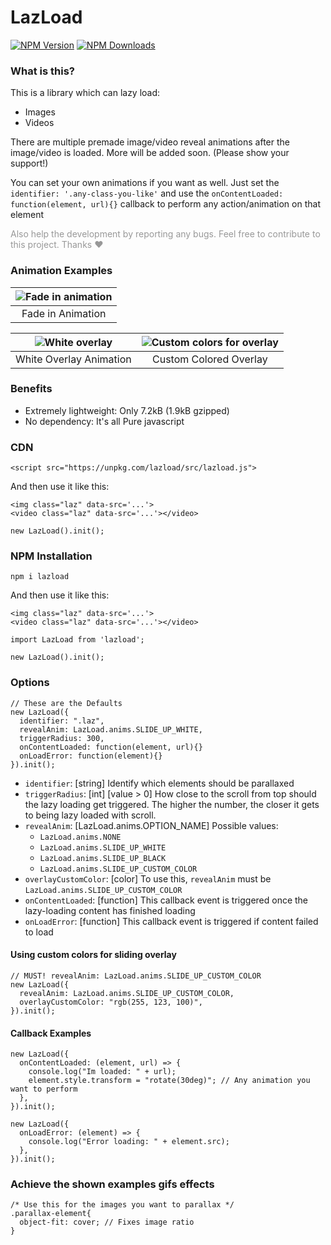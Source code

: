# LazLoad

[![NPM Version][npm-image]][npm-url]
[![NPM Downloads][downloads-image]][downloads-url]

[npm-image]: https://img.shields.io/npm/v/lazload.svg
[npm-url]: https://npmjs.org/package/lazload
[downloads-image]: https://img.shields.io/npm/dm/lazload.svg
[downloads-url]: https://npmjs.org/package/lazload

### What is this?

This is a library which can lazy load:

- Images
- Videos

There are multiple premade image/video reveal animations after the image/video is loaded. More will be added soon. (Please show your support!)

You can set your own animations if you want as well. Just set the `identifier: '.any-class-you-like'` and use the `onContentLoaded: function(element, url){}` callback to perform any action/animation on that element

<p style="color: rgba(0,0,0,0.4)">Also help the development by reporting any bugs. Feel free to contribute to this project. Thanks ❤</p>

### Animation Examples

|   ![][fade-in]    |
| :---------------: |
| Fade in Animation |

|   ![][white-overlay]    |   ![][custom-color]    |
| :---------------------: | :--------------------: |
| White Overlay Animation | Custom Colored Overlay |

[fade-in]: readme/fade-in.gif "Fade in animation"
[white-overlay]: readme/white-overlay.gif "White overlay"
[custom-color]: readme/custom-colors.gif "Custom colors for overlay"

### Benefits

- Extremely lightweight: Only 7.2kB (1.9kB gzipped)
- No dependency: It's all Pure javascript

### CDN

```
<script src="https://unpkg.com/lazload/src/lazload.js">
```

And then use it like this:

```
<img class="laz" data-src='...'>
<video class="laz" data-src='...'></video>
```

```
new LazLoad().init();
```

### NPM Installation

```
npm i lazload
```

And then use it like this:

```
<img class="laz" data-src='...'>
<video class="laz" data-src='...'></video>
```

```
import LazLoad from 'lazload';

new LazLoad().init();
```

### Options

```
// These are the Defaults
new LazLoad({
  identifier: ".laz",
  revealAnim: LazLoad.anims.SLIDE_UP_WHITE,
  triggerRadius: 300,
  onContentLoaded: function(element, url){}
  onLoadError: function(element){}
}).init();
```

- `identifier`: [string]
  Identify which elements should be parallaxed
- `triggerRadius`: [int] [value > 0]
  How close to the scroll from top should the lazy loading get triggered. The higher the number, the closer it gets to being lazy loaded with scroll.
- `revealAnim`: [LazLoad.anims.OPTION_NAME]
  Possible values:
  - `LazLoad.anims.NONE`
  - `LazLoad.anims.SLIDE_UP_WHITE`
  - `LazLoad.anims.SLIDE_UP_BLACK`
  - `LazLoad.anims.SLIDE_UP_CUSTOM_COLOR`
- `overlayCustomColor`: [color]
  To use this, `revealAnim` must be `LazLoad.anims.SLIDE_UP_CUSTOM_COLOR`
- `onContentLoaded`: [function]
  This callback event is triggered once the lazy-loading content has finished loading
- `onLoadError`: [function]
  This callback event is triggered if content failed to load

#### Using custom colors for sliding overlay

```
// MUST! revealAnim: LazLoad.anims.SLIDE_UP_CUSTOM_COLOR
new LazLoad({
  revealAnim: LazLoad.anims.SLIDE_UP_CUSTOM_COLOR,
  overlayCustomColor: "rgb(255, 123, 100)",
}).init();
```

#### Callback Examples

```
new LazLoad({
  onContentLoaded: (element, url) => {
    console.log("Im loaded: " + url);
    element.style.transform = "rotate(30deg)"; // Any animation you want to perform
  },
}).init();
```

```
new LazLoad({
  onLoadError: (element) => {
    console.log("Error loading: " + element.src);
  },
}).init();
```

### Achieve the shown examples gifs effects

```
/* Use this for the images you want to parallax */
.parallax-element{
  object-fit: cover; // Fixes image ratio
}
```
